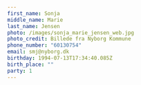 ```yaml
---
first_name: Sonja
middle_name: Marie
last_name: Jensen
photo: /images/sonja_marie_jensen_web.jpg
photo_credit: Billede fra Nyborg Kommune
phone_number: "60130754"
email: smj@nyborg.dk
birthday: 1994-07-13T17:34:40.085Z
birth_place: ""
party: 1
---
```

